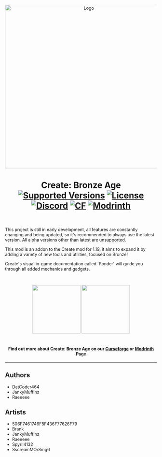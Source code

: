 <p align="center"><img src="https://i.imgur.com/ZxQu4ty.png" alt="Logo" width="540"></p>
<h1 align="center">Create: Bronze Age<br>
	<a href="https://www.curseforge.com/minecraft/mc-mods/create/files"><img src="https://img.shields.io/badge/Available%20for-MC%201.19.2-c70039" alt="Supported Versions"></a>
	<a href="https://github.com/Tors-0/create-bronzeAge/blob/1.19.2-dev/LICENSE"><img src="https://img.shields.io/github/license/Tors-0/create-bronzeAge?style=flat&color=900c3f" alt="License"></a>
	<a href="https://discord.gg/HJ7y6C7pRy"><img src="https://img.shields.io/discord/1117543843185831997?color=5865f2&label=Discord&style=flat" alt="Discord"></a>
	<a href="https://www.curseforge.com/minecraft/mc-mods/create-bronze-age"><img src="http://cf.way2muchnoise.eu/872502.svg" alt="CF"></a>
    <a href="https://modrinth.com/mod/create-bronze-age"><img src="https://img.shields.io/modrinth/dt/create-bronze-age?logo=modrinth&label=&suffix=%20&style=flat&color=242629&labelColor=5ca424&logoColor=1c1c1c" alt="Modrinth"></a>
    <br><br>
</h1>

<p>This project is still in early development, all features are constantly changing and being updated, so it's recommended to always use the latest version. All alpha versions other than latest are unsupported.</p>
<p>This mod is an addon to the Create mod for 1.19, it aims to expand it by adding a variety of new tools and utilities, focused on Bronze!</p>
<p>Create's visual in-game documentation called 'Ponder' will guide you through all added mechanics and gadgets.</p>
<p>&nbsp;</p>
<p align="center"><a href="https://github.com/Tors-0/create-bronzeAge/issues"><img src="https://i.imgur.com/qPmjSXy.png" width="160" /></a> <a href="https://discord.gg/HJ7y6C7pRy"><img src="https://i.imgur.com/uf6V9ZX.png" width="160" /></a> </p>

<h1></h1>
<h4 align="center">Find out more about Create: Bronze Age on our <a href="https://www.curseforge.com/minecraft/mc-mods/create">Curseforge</a> or <a href="https://modrinth.com/mod/create">Modrinth</a> Page</h4>
<hr>

## Authors
- DatCoder464
- JankyMuffinz
- Raeeeee
## Artists
- 506F7461746F5F436F77626F79
- Brank
- JankyMuffinz
- Raeeeee
- Spyril4132
- SscreamMOrSmg6
